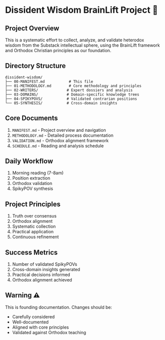 # Dissident Wisdom BrainLift Project 🎯

## Project Overview
This is a systematic effort to collect, analyze, and validate heterodox wisdom from the Substack intellectual sphere, using the BrainLift framework and Orthodox Christian principles as our foundation.

## Directory Structure
```
dissident-wisdom/
├── 00-MANIFEST.md           # This file
├── 01-METHODOLOGY.md        # Core methodology and principles
├── 02-WRITERS/             # Expert dossiers and analysis
├── 03-DOMAINS/             # Domain-specific knowledge trees
├── 04-SPIKYPOVS/           # Validated contrarian positions
└── 05-SYNTHESIS/           # Cross-domain insights
```

## Core Documents
1. `MANIFEST.md` - Project overview and navigation
2. `METHODOLOGY.md` - Detailed process documentation
3. `VALIDATION.md` - Orthodox alignment framework
4. `SCHEDULE.md` - Reading and analysis schedule

## Daily Workflow
1. Morning reading (7-8am)
2. Position extraction
3. Orthodox validation
4. SpikyPOV synthesis

## Project Principles
1. Truth over consensus
2. Orthodox alignment
3. Systematic collection
4. Practical application
5. Continuous refinement

## Success Metrics
1. Number of validated SpikyPOVs
2. Cross-domain insights generated
3. Practical decisions informed
4. Orthodox alignment achieved

## Warning ⚠️
This is founding documentation. Changes should be:
- Carefully considered
- Well-documented
- Aligned with core principles
- Validated against Orthodox teaching 